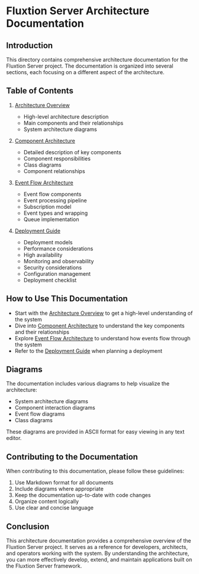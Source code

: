 # Fluxtion Server Architecture Documentation

## Introduction

This directory contains comprehensive architecture documentation for the Fluxtion Server project. The documentation is organized into several sections, each focusing on a different aspect of the architecture.

## Table of Contents

1. [Architecture Overview](overview.md)
   - High-level architecture description
   - Main components and their relationships
   - System architecture diagrams

2. [Component Architecture](components.md)
   - Detailed description of key components
   - Component responsibilities
   - Class diagrams
   - Component relationships

3. [Event Flow Architecture](event-flow.md)
   - Event flow components
   - Event processing pipeline
   - Subscription model
   - Event types and wrapping
   - Queue implementation

4. [Deployment Guide](deployment.md)
   - Deployment models
   - Performance considerations
   - High availability
   - Monitoring and observability
   - Security considerations
   - Configuration management
   - Deployment checklist

## How to Use This Documentation

- Start with the [Architecture Overview](overview.md) to get a high-level understanding of the system
- Dive into [Component Architecture](components.md) to understand the key components and their relationships
- Explore [Event Flow Architecture](event-flow.md) to understand how events flow through the system
- Refer to the [Deployment Guide](deployment.md) when planning a deployment

## Diagrams

The documentation includes various diagrams to help visualize the architecture:

- System architecture diagrams
- Component interaction diagrams
- Event flow diagrams
- Class diagrams

These diagrams are provided in ASCII format for easy viewing in any text editor.

## Contributing to the Documentation

When contributing to this documentation, please follow these guidelines:

1. Use Markdown format for all documents
2. Include diagrams where appropriate
3. Keep the documentation up-to-date with code changes
4. Organize content logically
5. Use clear and concise language

## Conclusion

This architecture documentation provides a comprehensive overview of the Fluxtion Server project. It serves as a reference for developers, architects, and operators working with the system. By understanding the architecture, you can more effectively develop, extend, and maintain applications built on the Fluxtion Server framework.